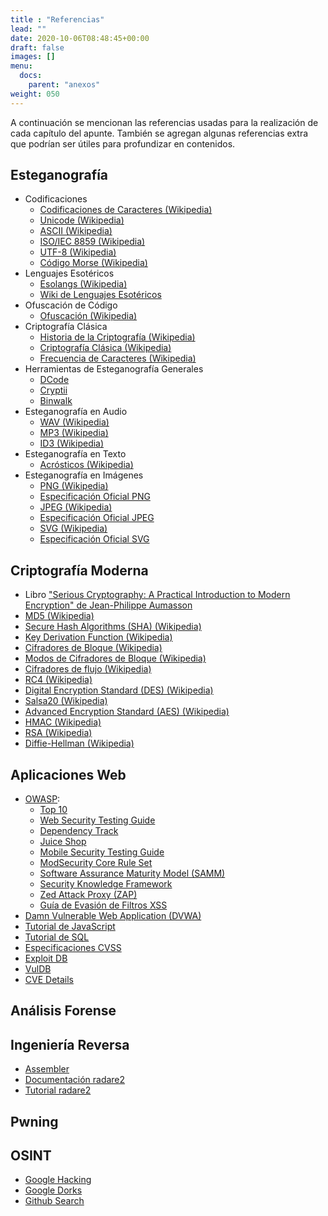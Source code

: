 ```yaml
---
title : "Referencias"
lead: ""
date: 2020-10-06T08:48:45+00:00
draft: false
images: []
menu:
  docs:
    parent: "anexos"
weight: 050
---
```


A continuación se mencionan las referencias usadas para la realización de cada capítulo del apunte. También se agregan algunas referencias extra que podrían ser útiles para profundizar en contenidos.

## Esteganografía

* Codificaciones
  * [Codificaciones de Caracteres (Wikipedia)](https://en.wikipedia.org/wiki/Character_encoding)
  * [Unicode (Wikipedia)](https://en.wikipedia.org/wiki/Unicode)
  * [ASCII (Wikipedia)](https://en.wikipedia.org/wiki/ASCII)
  * [ISO/IEC 8859 (Wikipedia)](https://en.wikipedia.org/wiki/ISO/IEC_8859)
  * [UTF-8 (Wikipedia)](https://en.wikipedia.org/wiki/UTF-8)
  * [Código Morse (Wikipedia)](https://en.wikipedia.org/wiki/Morse_code)
* Lenguajes Esotéricos
  * [Esolangs (Wikipedia)](https://en.wikipedia.org/wiki/Esoteric_programming_language)
  * [Wiki de Lenguajes Esotéricos](https://esolangs.org/wiki/Main_Page)
* Ofuscación de Código
  * [Ofuscación (Wikipedia)](https://en.wikipedia.org/wiki/Obfuscation_(software))
* Criptografía Clásica
  * [Historia de la Criptografía (Wikipedia)](https://en.wikipedia.org/wiki/History_of_cryptography)
  * [Criptografía Clásica (Wikipedia)](https://en.wikipedia.org/wiki/Classical_cipher)
  * [Frecuencia de Caracteres (Wikipedia)](https://en.wikipedia.org/wiki/Letter_frequency)
* Herramientas de Esteganografía Generales
  * [DCode](https://www.dcode.fr)
  * [Cryptii](https://cryptii.com/)
  * [Binwalk](https://github.com/ReFirmLabs/binwalk)
* Esteganografía en Audio
  * [WAV (Wikipedia)](https://en.wikipedia.org/wiki/WAV)
  * [MP3 (Wikipedia)](https://en.wikipedia.org/wiki/MP3)
  * [ID3 (Wikipedia)](https://en.wikipedia.org/wiki/ID3)
* Esteganografía en Texto
  * [Acrósticos (Wikipedia)](https://en.wikipedia.org/wiki/Acrostic)
* Esteganografía en Imágenes
  * [PNG (Wikipedia)](https://en.wikipedia.org/wiki/Portable_Network_Graphics)
  * [Especificación Oficial PNG](https://www.w3.org/TR/PNG/)
  * [JPEG (Wikipedia)](https://en.wikipedia.org/wiki/JPEG)
  * [Especificación Oficial JPEG](https://jpeg.org/jpeg/)
  * [SVG (Wikipedia)](https://en.wikipedia.org/wiki/Scalable_Vector_Graphics)
  * [Especificación Oficial SVG](https://www.w3.org/TR/SVG2/)
## Criptografía Moderna

  * Libro ["Serious Cryptography: A Practical Introduction to Modern Encryption" de Jean-Philippe Aumasson](https://www.amazon.com/Serious-Cryptography-Practical-Introduction-Encryption-ebook/dp/B0722MTGQV)
  * [MD5 (Wikipedia)](https://en.wikipedia.org/wiki/MD5)
  * [Secure Hash Algorithms (SHA) (Wikipedia)](https://en.wikipedia.org/wiki/Secure_Hash_Algorithms)
  * [Key Derivation Function (Wikipedia)](https://en.wikipedia.org/wiki/Key_derivation_function)
  * [Cifradores de Bloque (Wikipedia)](https://en.wikipedia.org/wiki/Block_cipher)
  * [Modos de Cifradores de Bloque (Wikipedia)](https://en.wikipedia.org/wiki/Block_cipher_mode_of_operation)
  * [Cifradores de flujo (Wikipedia)](https://en.wikipedia.org/wiki/Stream_cipher)
  * [RC4 (Wikipedia)](https://en.wikipedia.org/wiki/RC4)
  * [Digital Encryption Standard (DES) (Wikipedia)](https://en.wikipedia.org/wiki/DES)
  * [Salsa20 (Wikipedia)](https://en.wikipedia.org/wiki/Salsa20)
  * [Advanced Encryption Standard (AES) (Wikipedia)](https://en.wikipedia.org/wiki/Advanced_Encryption_Standard)
  * [HMAC (Wikipedia)](https://en.wikipedia.org/wiki/HMAC)
  * [RSA (Wikipedia)](https://en.wikipedia.org/wiki/RSA_(cryptosystem))
  * [Diffie-Hellman (Wikipedia)](https://en.wikipedia.org/wiki/Diffie%E2%80%93Hellman_key_exchange)

## Aplicaciones Web

* [OWASP](https://github.com/rapid7/metasploit-framework):
  * [Top 10](https://owasp.org/www-project-top-ten/)
  * [Web Security Testing Guide](https://owasp.org/www-project-web-security-testing-guide/)
  * [Dependency Track](https://owasp.org/www-project-dependency-track/)
  * [Juice Shop](https://owasp.org/www-project-juice-shop/)
  * [Mobile Security Testing Guide](https://owasp.org/www-project-mobile-security-testing-guide/)
  * [ModSecurity Core Rule Set](https://owasp.org/www-project-modsecurity-core-rule-set/)
  * [Software Assurance Maturity Model (SAMM)](https://owasp.org/www-project-samm/)
  * [Security Knowledge Framework](https://owasp.org/www-project-security-knowledge-framework/)
  * [Zed Attack Proxy (ZAP)](https://owasp.org/www-project-zap/)
  * [Guía de Evasión de Filtros XSS](https://owasp.org/www-community/xss-filter-evasion-cheatsheet)
* [Damn Vulnerable Web Application (DVWA)](https://github.com/digininja/DVWA)
* [Tutorial de JavaScript](https://www.w3schools.com/js/DEFAULT.asp)
* [Tutorial de SQL](https://www.w3schools.com/sql/default.asp)
* [Especificaciones CVSS](https://www.first.org/cvss/v3.1/specification-document)
* [Exploit DB](https://www.exploit-db.com/)
* [VulDB](https://vuldb.com/)
* [CVE Details](https://www.cvedetails.com/)

## Análisis Forense

## Ingeniería Reversa

* [Assembler](https://www.tutorialspoint.com/assembly_programming/index.htm)
* [Documentación radare2](https://book.rada.re/index.html)
* [Tutorial radare2](https://www.megabeets.net/a-journey-into-radare-2-part-1/)

## Pwning

## OSINT

* [Google Hacking](https://en.wikipedia.org/wiki/Google_hacking)
* [Google Dorks](https://gbhackers.com/latest-google-dorks-list/)
* [Github Search](https://github.com/search/advanced)
